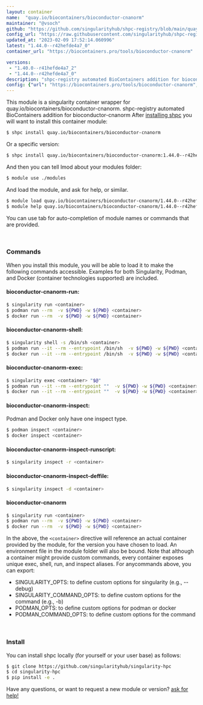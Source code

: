 ```yaml
---
layout: container
name:  "quay.io/biocontainers/bioconductor-cnanorm"
maintainer: "@vsoch"
github: "https://github.com/singularityhub/shpc-registry/blob/main/quay.io/biocontainers/bioconductor-cnanorm/container.yaml"
config_url: "https://raw.githubusercontent.com/singularityhub/shpc-registry/main/quay.io/biocontainers/bioconductor-cnanorm/container.yaml"
updated_at: "2023-02-09 17:52:14.060996"
latest: "1.44.0--r42hefde4a7_0"
container_url: "https://biocontainers.pro/tools/bioconductor-cnanorm"

versions:
 - "1.40.0--r41hefde4a7_2"
 - "1.44.0--r42hefde4a7_0"
description: "shpc-registry automated BioContainers addition for bioconductor-cnanorm"
config: {"url": "https://biocontainers.pro/tools/bioconductor-cnanorm", "maintainer": "@vsoch", "description": "shpc-registry automated BioContainers addition for bioconductor-cnanorm", "latest": {"1.44.0--r42hefde4a7_0": "sha256:eab40517346845958da202a5ee78441104c58c1fb74b25c4391400e761a5f2df"}, "tags": {"1.40.0--r41hefde4a7_2": "sha256:bd38274857fba5b73c47b49db298bfda396f676e285310a6d0eb281f1dcdd84e", "1.44.0--r42hefde4a7_0": "sha256:eab40517346845958da202a5ee78441104c58c1fb74b25c4391400e761a5f2df"}, "docker": "quay.io/biocontainers/bioconductor-cnanorm"}
---
```


This module is a singularity container wrapper for quay.io/biocontainers/bioconductor-cnanorm.
shpc-registry automated BioContainers addition for bioconductor-cnanorm
After [installing shpc](#install) you will want to install this container module:


```bash
$ shpc install quay.io/biocontainers/bioconductor-cnanorm
```

Or a specific version:

```bash
$ shpc install quay.io/biocontainers/bioconductor-cnanorm:1.44.0--r42hefde4a7_0
```

And then you can tell lmod about your modules folder:

```bash
$ module use ./modules
```

And load the module, and ask for help, or similar.

```bash
$ module load quay.io/biocontainers/bioconductor-cnanorm/1.44.0--r42hefde4a7_0
$ module help quay.io/biocontainers/bioconductor-cnanorm/1.44.0--r42hefde4a7_0
```

You can use tab for auto-completion of module names or commands that are provided.

<br>

### Commands

When you install this module, you will be able to load it to make the following commands accessible.
Examples for both Singularity, Podman, and Docker (container technologies supported) are included.

#### bioconductor-cnanorm-run:

```bash
$ singularity run <container>
$ podman run --rm  -v ${PWD} -w ${PWD} <container>
$ docker run --rm  -v ${PWD} -w ${PWD} <container>
```

#### bioconductor-cnanorm-shell:

```bash
$ singularity shell -s /bin/sh <container>
$ podman run --it --rm --entrypoint /bin/sh  -v ${PWD} -w ${PWD} <container>
$ docker run --it --rm --entrypoint /bin/sh  -v ${PWD} -w ${PWD} <container>
```

#### bioconductor-cnanorm-exec:

```bash
$ singularity exec <container> "$@"
$ podman run --it --rm --entrypoint ""  -v ${PWD} -w ${PWD} <container> "$@"
$ docker run --it --rm --entrypoint ""  -v ${PWD} -w ${PWD} <container> "$@"
```

#### bioconductor-cnanorm-inspect:

Podman and Docker only have one inspect type.

```bash
$ podman inspect <container>
$ docker inspect <container>
```

#### bioconductor-cnanorm-inspect-runscript:

```bash
$ singularity inspect -r <container>
```

#### bioconductor-cnanorm-inspect-deffile:

```bash
$ singularity inspect -d <container>
```



#### bioconductor-cnanorm

```bash
$ singularity run <container>
$ podman run --rm  -v ${PWD} -w ${PWD} <container>
$ docker run --rm  -v ${PWD} -w ${PWD} <container>
```


In the above, the `<container>` directive will reference an actual container provided
by the module, for the version you have chosen to load. An environment file in the
module folder will also be bound. Note that although a container
might provide custom commands, every container exposes unique exec, shell, run, and
inspect aliases. For anycommands above, you can export:

 - SINGULARITY_OPTS: to define custom options for singularity (e.g., --debug)
 - SINGULARITY_COMMAND_OPTS: to define custom options for the command (e.g., -b)
 - PODMAN_OPTS: to define custom options for podman or docker
 - PODMAN_COMMAND_OPTS: to define custom options for the command

<br>

### Install

You can install shpc locally (for yourself or your user base) as follows:

```bash
$ git clone https://github.com/singularityhub/singularity-hpc
$ cd singularity-hpc
$ pip install -e .
```

Have any questions, or want to request a new module or version? [ask for help!](https://github.com/singularityhub/singularity-hpc/issues)